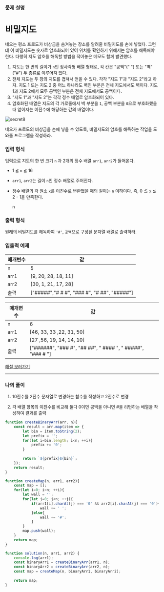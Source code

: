 ### **문제 설명**

# **비밀지도**

네오는 평소 프로도가 비상금을 숨겨놓는 장소를 알려줄 비밀지도를 손에 넣었다. 그런데 이 비밀지도는 숫자로 암호화되어 있어 위치를 확인하기 위해서는 암호를 해독해야 한다. 다행히 지도 암호를 해독할 방법을 적어놓은 메모도 함께 발견했다.

1. 지도는 한 변의 길이가 `n`인 정사각형 배열 형태로, 각 칸은 "공백"(" ") 또는 "벽"("#") 두 종류로 이루어져 있다.
2. 전체 지도는 두 장의 지도를 겹쳐서 얻을 수 있다. 각각 "지도 1"과 "지도 2"라고 하자. 지도 1 또는 지도 2 중 어느 하나라도 벽인 부분은 전체 지도에서도 벽이다. 지도 1과 지도 2에서 모두 공백인 부분은 전체 지도에서도 공백이다.
3. "지도 1"과 "지도 2"는 각각 정수 배열로 암호화되어 있다.
4. 암호화된 배열은 지도의 각 가로줄에서 벽 부분을 `1`, 공백 부분을 `0`으로 부호화했을 때 얻어지는 이진수에 해당하는 값의 배열이다.

![secret8](https://user-images.githubusercontent.com/4418255/224464525-0e6961de-ec82-49ce-837b-cd95896bdd38.png)


네오가 프로도의 비상금을 손에 넣을 수 있도록, 비밀지도의 암호를 해독하는 작업을 도와줄 프로그램을 작성하라.

### **입력 형식**

입력으로 지도의 한 변 크기 `n` 과 2개의 정수 배열 `arr1`, `arr2`가 들어온다.

- 1 ≦ `n` ≦ 16
- `arr1`, `arr2`는 길이 `n`인 정수 배열로 주어진다.
- 정수 배열의 각 원소 `x`를 이진수로 변환했을 때의 길이는 `n` 이하이다. 즉, 0 ≦ `x` ≦ 2 - 1을 만족한다.
    
    n
    

### **출력 형식**

원래의 비밀지도를 해독하여 `'#'`, `공백`으로 구성된 문자열 배열로 출력하라.

### **입출력 예제**

| 매개변수 | 값 |
| --- | --- |
| n | 5 |
| arr1 | [9, 20, 28, 18, 11] |
| arr2 | [30, 1, 21, 17, 28] |
| 출력 | ["#####","# # #", "### #", "# ##", "#####"] |

| 매개변수 | 값 |
| --- | --- |
| n | 6 |
| arr1 | [46, 33, 33 ,22, 31, 50] |
| arr2 | [27 ,56, 19, 14, 14, 10] |
| 출력 | ["######", "### #", "## ##", " #### ", " #####", "### # "] |

[해설 보러가기](http://tech.kakao.com/2017/09/27/kakao-blind-recruitment-round-1/)

--- 

### 나의 풀이

1. 10진수를 2진수 문자열로 변경하는 함수를 작성하고 2진수로 변경

2. 각 배열 항목의 이진수를 비교해 둘다 0이면 공백을 아니면 #을 리턴하는 배열을 작성하여 결과를 출력

```javascript
function createBinaryArr(arr, n){
    const result = arr.map(item => {
        let bin = item.toString(2);
        let prefix = '';
        for(let i=bin.length; i<n; ++i){
            prefix += '0';
        }
        
        return `${prefix}${bin}`;
    });
    return result;
}

function createMap(n, arr1, arr2){
    const map = [];
    for(let i=0; i<n; ++i){
        let wall = '';
        for(let j=0; j<n; ++j){
            if(arr1[i].charAt(j) === '0' && arr2[i].charAt(j) === '0'){
                wall += ' ';
            }else{
                wall += '#';
            }
        }
        map.push(wall);
    }
    return map;
}

function solution(n, arr1, arr2) {
    console.log(arr1);
    const binaryArr1 = createBinaryArr(arr1, n);
    const binaryArr2 = createBinaryArr(arr2, n);
    const map = createMap(n, binaryArr1, binaryArr2);
    
    return map;
}
```